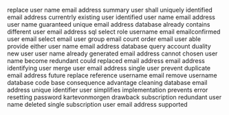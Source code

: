 replace user name email address summary user shall uniquely identified email address currentrly existing user identified user name email address user name guaranteed unique email address database already contains different user email address sql select role username email emailconfirmed user email select email user group email count order email user able provide either user name email address database query account duality new user user name already generated email address cannot chosen user name become redundant could replaced email address email address identifying user merge user email address single user prevent duplicate email address future replace reference username email remove username database code base consequence advantage cleaning database email address unique identifier user simplifies implementation prevents error resetting password kartevonmorgen drawback subscription redundant user name deleted single subscription user email address supported